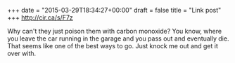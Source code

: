 +++
date = "2015-03-29T18:34:27+00:00"
draft = false
title = "Link post"
+++
http://cir.ca/s/F7z

Why can't they just poison them with carbon monoxide? You know, where you leave the car running in the garage and you pass out and eventually die. That seems like one of the best ways to go. Just knock me out and get it over with.

